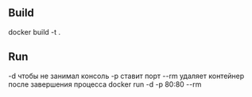 ## Build
docker build -t <name> .

## Run
-d чтобы не занимал консоль
-p ставит порт
--rm удаляет контейнер после завершения процесса
docker run -d -p 80:80 --rm <name>

